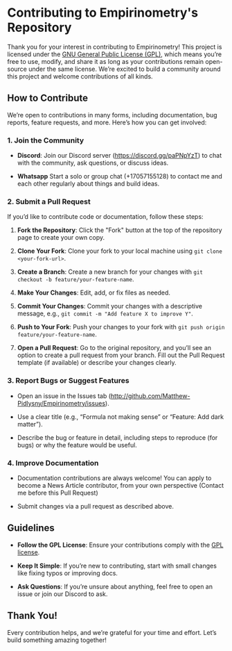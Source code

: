 # Contributing to Empirinometry's Repository

Thank you for your interest in contributing to Empirinometry! This project is licensed under the [GNU General Public License (GPL)](https://www.gnu.org/licenses/gpl-3.0.en.html), which means you’re free to use, modify, and share it as long as your contributions remain open-source under the same license. We’re excited to build a community around this project and welcome contributions of all kinds.

## How to Contribute

We’re open to contributions in many forms, including documentation, bug reports, feature requests, and more. Here’s how you can get involved:

### 1. Join the Community

- **Discord**: Join our Discord server (https://discord.gg/paPNpYzT) to chat with the community, ask questions, or discuss ideas.

-  **Whatsapp** Start a solo or group chat (+17057155128) to contact me and each other regularly about things and build ideas.

### 2. Submit a Pull Request

If you’d like to contribute code or documentation, follow these steps:

1. **Fork the Repository**: Click the "Fork" button at the top of the repository page to create your own copy.

2. **Clone Your Fork**: Clone your fork to your local machine using `git clone <your-fork-url>`.

3. **Create a Branch**: Create a new branch for your changes with `git checkout -b feature/your-feature-name`.

4. **Make Your Changes**: Edit, add, or fix files as needed.

5. **Commit Your Changes**: Commit your changes with a descriptive message, e.g., `git commit -m "Add feature X to improve Y"`.

6. **Push to Your Fork**: Push your changes to your fork with `git push origin feature/your-feature-name`.

7. **Open a Pull Request**: Go to the original repository, and you’ll see an option to create a pull request from your branch. Fill out the Pull Request template (if available) or describe your changes clearly.

### 3. Report Bugs or Suggest Features

- Open an issue in the Issues tab (http://github.com/Matthew-Pidlysny/Empirinometry/issues).

- Use a clear title (e.g., “Formula not making sense” or “Feature: Add dark matter”).

- Describe the bug or feature in detail, including steps to reproduce (for bugs) or why the feature would be useful.

### 4. Improve Documentation

- Documentation contributions are always welcome! You can apply to become a News Article contributor, from your own perspective (Contact me before this Pull Request)

- Submit changes via a pull request as described above.

## Guidelines

- **Follow the GPL License**: Ensure your contributions comply with the [GPL license](https://www.gnu.org/licenses/gpl-3.0.en.html).

- **Keep It Simple**: If you’re new to contributing, start with small changes like fixing typos or improving docs.

- **Ask Questions**: If you’re unsure about anything, feel free to open an issue or join our Discord to ask.

## Thank You!

Every contribution helps, and we’re grateful for your time and effort. Let’s build something amazing together!
